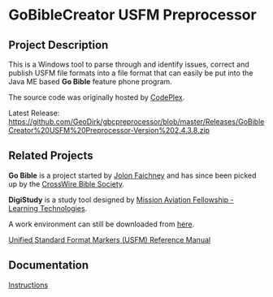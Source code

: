 # GoBibleCreator USFM Preprocessor


## Project Description
This is a Windows tool to parse through and identify issues, correct and publish USFM file formats into a file format that can easily be put into the Java ME based **Go Bible** feature phone program.

The source code was originally hosted by [CodePlex](https://gbcpreprocessor.codeplex.com/).

Latest Release: https://github.com/GeoDirk/gbcpreprocessor/blob/master/Releases/GoBibleCreator%20USFM%20Preprocessor-Version%202.4.3.8.zip


## Related Projects
**Go Bible** is a project started by [Jolon Faichney](http://www.jolon.org/) and has since been picked up by the [CrossWire Bible Society](http://www.crosswire.org/gobible/).

**DigiStudy** is a study tool designed by [Mission Aviation Fellowship - Learning Technologies](http://www.maflt.org).

A work environment can still be downloaded from [here](https://github.com/GeoDirk/gbcpreprocessor/blob/master/Releases/DigiStudy.zip).

[Unified Standard Format Markers (USFM) Reference Manual](http://paratext.org/about/usfm)

## Documentation
[Instructions](INSTRUCTIONS.md)



